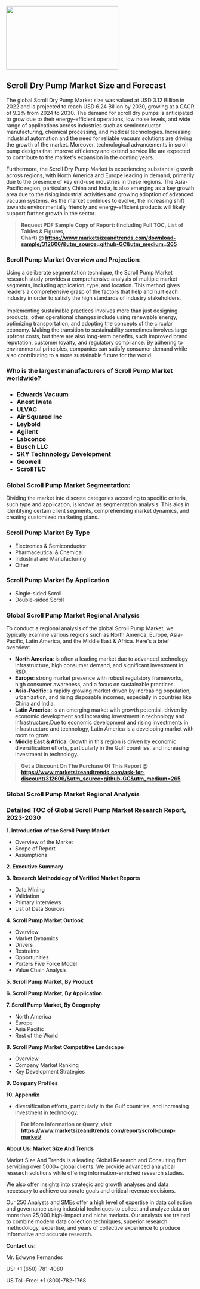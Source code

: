 <p><img class="alignnone size-medium wp-image-20088" src="https://ffe5etoiles.com/wp-content/uploads/2024/12/MST1-300x171.png" alt="" width="300" height="171" /></p><h2>Scroll Dry Pump Market Size and Forecast</h2><p>The global Scroll Dry Pump Market size was valued at USD 3.12 Billion in 2022 and is projected to reach USD 6.24 Billion by 2030, growing at a CAGR of 9.2% from 2024 to 2030. The demand for scroll dry pumps is anticipated to grow due to their energy-efficient operations, low noise levels, and wide range of applications across industries such as semiconductor manufacturing, chemical processing, and medical technologies. Increasing industrial automation and the need for reliable vacuum solutions are driving the growth of the market. Moreover, technological advancements in scroll pump designs that improve efficiency and extend service life are expected to contribute to the market's expansion in the coming years.</p><p>Furthermore, the Scroll Dry Pump Market is experiencing substantial growth across regions, with North America and Europe leading in demand, primarily due to the presence of key end-use industries in these regions. The Asia-Pacific region, particularly China and India, is also emerging as a key growth area due to the rising industrial activities and growing adoption of advanced vacuum systems. As the market continues to evolve, the increasing shift towards environmentally friendly and energy-efficient products will likely support further growth in the sector.</p></p><blockquote id="" class=""><strong>Request PDF Sample Copy of Report: (Including Full TOC, List of Tables &amp; Figures, Chart)&nbsp;@&nbsp;<strong><a href="https://www.marketsizeandtrends.com/download-sample/312606/&utm_source=github-GC&utm_medium=265" target="_blank">https://www.marketsizeandtrends.com/download-sample/312606/&utm_source=github-GC&utm_medium=265</a></strong></strong></blockquote><h3 id="" class="">Scroll Pump Market&nbsp;Overview and Projection:</h3><p id="" class="">Using a deliberate segmentation technique, the Scroll Pump Market research study provides a comprehensive analysis of multiple market segments, including application, type, and location. This method gives readers a comprehensive grasp of the factors that help and hurt each industry in order to satisfy the high standards of industry stakeholders. <br /> <br />Implementing sustainable practices involves more than just designing products; other operational changes include using renewable energy, optimizing transportation, and adopting the concepts of the circular economy. Making the transition to sustainability sometimes involves large upfront costs, but there are also long-term benefits, such improved brand reputation, customer loyalty, and regulatory compliance. By adhering to environmental principles, companies can satisfy consumer demand while also contributing to a more sustainable future for the world.</p><h3 id="" class="">Who is the largest manufacturers of&nbsp;Scroll Pump Market worldwide?</h3><h3 class=""><p><ul><li>Edwards Vacuum </li><li> Anest Iwata </li><li> ULVAC </li><li> Air Squared Inc </li><li> Leybold </li><li> Agilent </li><li> Labconco </li><li> Busch LLC </li><li> SKY Technnology Development </li><li> Geowell </li><li> ScrollTEC</li></ul></p></h3><h3 id="" class="">Global&nbsp;Scroll Pump Market Segmentation:</h3><p id="" class="">Dividing the market into discrete categories according to specific criteria, such type and application, is known as segmentation analysis. This aids in identifying certain client segments, comprehending market dynamics, and creating customized marketing plans.</p><h3 id="" class="">Scroll Pump Market&nbsp;By Type</h3><p><p><ul><li>Electronics & Semiconductor</li><li> Pharmaceutical & Chemical</li><li> Industrial and Manufacturing</li><li> Other</p></li></ul></p></p><h3 id="" class="">Scroll Pump Market&nbsp;By Application</h3><p class=""><p><ul><li>Single-sided Scroll</li><li> Double-sided Scroll</li></ul></p></p><h3 id="" class="">Global Scroll Pump Market Regional Analysis</h3><p id="" class="">To conduct a regional analysis of the global Scroll Pump Market, we typically examine various regions such as North America, Europe, Asia-Pacific, Latin America, and the Middle East &amp; Africa. Here's a brief overview:</p><ul><li><strong>North America</strong>: is often a leading market due to advanced technology infrastructure, high consumer demand, and significant investment in R&amp;D.</li><li><strong>Europe</strong>: strong market presence with robust regulatory frameworks, high consumer awareness, and a focus on sustainable practices.</li><li><strong>Asia-Pacific</strong>: a rapidly growing market driven by increasing population, urbanization, and rising disposable incomes, especially in countries like China and India.</li><li><strong>Latin America</strong>: is an emerging market with growth potential, driven by economic development and increasing investment in technology and infrastructure.Due to economic development and rising investments in infrastructure and technology, Latin America is a developing market with room to grow.</li><li><strong>Middle East &amp; Africa</strong>: Growth in this region is driven by economic diversification efforts, particularly in the Gulf countries, and increasing investment in technology.</li></ul><blockquote id="" class=""><strong>Get a Discount On The Purchase Of This Report @ <strong><a href="https://www.marketsizeandtrends.com/ask-for-discount/312606/&utm_source=github-GC&utm_medium=265" target="_blank">https://www.marketsizeandtrends.com/ask-for-discount/312606/&utm_source=github-GC&utm_medium=265</a></strong></strong></blockquote><h3 id="" class="">Global Scroll Pump Market Regional Analysis</h3><h3 id="" class="">Detailed TOC of Global Scroll Pump Market Research Report, 2023-2030</h3><p id="" class=""><strong>1. Introduction of the Scroll Pump Market</strong></p><ul><li>Overview of the Market</li><li>Scope of Report</li><li>Assumptions</li></ul><p id="" class=""><strong>2. Executive Summary</strong></p><p id="" class=""><strong>3. Research Methodology of Verified Market Reports</strong></p><ul><li>Data Mining</li><li>Validation</li><li>Primary Interviews</li><li>List of Data Sources</li></ul><p id="" class=""><strong>4. Scroll Pump Market Outlook</strong></p><ul><li>Overview</li><li>Market Dynamics</li><li>Drivers</li><li>Restraints</li><li>Opportunities</li><li>Porters Five Force Model</li><li>Value Chain Analysis</li></ul><p id="" class=""><strong>5. Scroll Pump Market, By Product</strong></p><p id="" class=""><strong>6. Scroll Pump Market, By Application</strong></p><p id="" class=""><strong>7. Scroll Pump Market, By Geography</strong></p><ul><li>North America</li><li>Europe</li><li>Asia Pacific</li><li>Rest of the World</li></ul><p id="" class=""><strong>8. Scroll Pump Market Competitive Landscape</strong></p><ul><li>Overview</li><li>Company Market Ranking</li><li>Key Development Strategies</li></ul><p id="" class=""><strong>9. Company Profiles</strong></p><p id="" class=""><strong>10. Appendix</strong></p><ul><li>diversification efforts, particularly in the Gulf countries, and increasing investment in technology.</li></ul><blockquote id="" class=""><strong>For More Information or Query, visit <strong><strong><a href="https://www.marketsizeandtrends.com/report/scroll-pump-market/" target="_blank">https://www.marketsizeandtrends.com/report/scroll-pump-market/</a></strong></strong></strong></blockquote><p id="" class=""><strong>About Us: Market Size And Trends</strong></p><p id="" class="">Market Size And Trends is a leading Global Research and Consulting firm servicing over 5000+ global clients. We provide advanced analytical research solutions while offering information-enriched research studies.</p><p id="" class="">We also offer insights into strategic and growth analyses and data necessary to achieve corporate goals and critical revenue decisions.</p><p id="" class="">Our 250 Analysts and SMEs offer a high level of expertise in data collection and governance using industrial techniques to collect and analyze data on more than 25,000 high-impact and niche markets. Our analysts are trained to combine modern data collection techniques, superior research methodology, expertise, and years of collective experience to produce informative and accurate research.</p><p id="" class=""><strong>Contact us:</strong></p><p id="" class="">Mr. Edwyne Fernandes</p><p id="" class="">US: +1 (650)-781-4080</p><p id="" class="">US Toll-Free: +1 (800)-782-1768</p>
